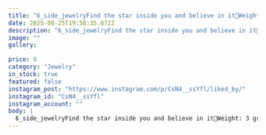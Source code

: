 ```yaml
---
title: "6_side_jewelryFind the star inside you and believe in it🌟Weight: 3 gr______________________#jewellery #jewellryroja #neck #necklace #starnecklace #microsetting #stonesetter #micropave #pavesetting #goldsmith #diamondsetter #diamondsetting #brilliant #microsettingtrainer #producer119w"
date: 2025-08-25T19:58:35.672Z
description: "6_side_jewelryFind the star inside you and believe in it🌟Weight: 3 gr______________________#jewellery #jewellryroja #neck #necklace #starnecklace #microsetting #stonesetter #micropave #pavesetting #goldsmith #diamondsetter #diamondsetting #brilliant #microsettingtrainer #producer119w"
image: ""
gallery:

price: 0
category: "Jewelry"
in_stock: true
featured: false
instagram_post: "https://www.instagram.com/p/CsN4__ssYfl/liked_by/"
instagram_id: "CsN4__ssYfl"
instagram_account: ""
body: |
  6_side_jewelryFind the star inside you and believe in it🌟Weight: 3 gr______________________#jewellery #jewellryroja #neck #necklace #starnecklace #microsetting #stonesetter #micropave #pavesetting #goldsmith #diamondsetter #diamondsetting #brilliant #microsettingtrainer #producer119w
---
```

